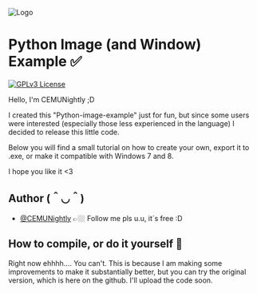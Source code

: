 
![Logo](https://i.ibb.co/hCcTM0z/Captura-de-pantalla-2023-04-23-042024.png)

# Python Image (and Window) Example ✅
[![GPLv3 License](https://img.shields.io/badge/License-GPL%20v3-yellow.svg)](https://opensource.org/licenses/)

Hello, I'm CEMUNightly ;D

I created this "Python-image-example" just for fun, but since some users were interested (especially those less experienced in the language) I decided to release this little code.

Below you will find a small tutorial on how to create your own, export it to .exe, or make it compatible with Windows 7 and 8.

I hope you like it <3

## Author (＾◡＾)

- [@CEMUNightly](https://www.github.com/CEMUNightly)
👉🏼 Follow me pls u.u, it´s free :D 


## How to compile, or do it yourself 🤔

Right now ehhhh.... You can't. This is because I am making some improvements to make it substantially better, but you can try the original version, which is here on the github. I'll upload the code soon.
